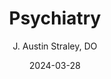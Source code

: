 ---
title: Psychiatry
icon: fontawesome/solid/eye
author: J. Austin Straley, DO
date: 2024-03-28
permalink: /psych
categories:
    - Psychiatry
---